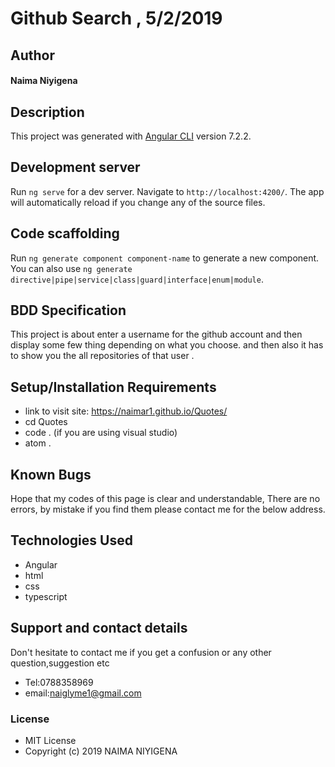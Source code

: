 # Github Search , 5/2/2019
## Author
#### **Naima Niyigena**
## Description

This project was generated with [Angular CLI](https://github.com/angular/angular-cli) version 7.2.2.

## Development server

Run `ng serve` for a dev server. Navigate to `http://localhost:4200/`. The app will automatically reload if you change any of the source files.

## Code scaffolding

Run `ng generate component component-name` to generate a new component. You can also use `ng generate directive|pipe|service|class|guard|interface|enum|module`.

## BDD Specification
This project is about enter a username for the github account and then display some few thing depending on what you choose.
and then also it has to show you the  all repositories of that user .

## Setup/Installation Requirements
* link to visit site: https://naimar1.github.io/Quotes/
* cd Quotes
* code . (if you are using visual studio)
* atom .

## Known Bugs
Hope that my codes of this page is clear and understandable,
There are no errors, by mistake if you find them please contact me for the below address.

## Technologies Used
 * Angular
 * html
 * css 
 * typescript
 
 ## Support and contact details

Don't hesitate to contact me if you get a confusion or any other question,suggestion etc
* Tel:0788358969
* email:naiglyme1@gmail.com

### License

* MIT License
* Copyright (c) 2019 NAIMA NIYIGENA
